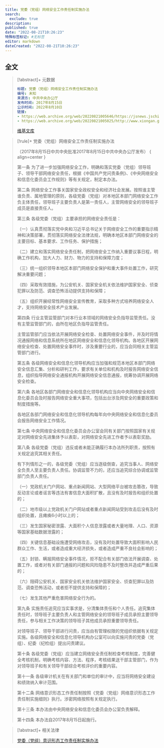 ```yaml
---
title: 党委（党组）网络安全工作责任制实施办法
search:
  exclude: true
description:
published: true
date: "2022-08-21T10:26:23"
特殊标签标记: #无标签
editor: markdown
dateCreated: "2022-08-21T10:26:23"
---
```


## 全文

> [!abstract]+ 元数据
>
> ```YAML
> 标题: 党委（党组）网络安全工作责任制实施办法
> 编号: 未知
> 来源方: 中共中央办公厅
> 发布时间: 2017年8月15日
> 公示时间: 2022年8月10日
> 链接:
> - https://web.archive.org/web/20220821005646/https://jsnews.jschina.com.cn/zt2022/wazr/202208/t20220810_3053075.shtml
> - https://web.archive.org/web/20220821005025/http://www.xiongan.gov.cn/2022-08/15/c_1211676129.htm
> ```
>
> [维基文库](https://zh.wikisource.org/wiki/党委（党组）网络安全工作责任制实施办法)

> [!rule]+ 党委（党组）网络安全工作责任制实施办法
>
> （2017年8月15日中共中央批准2017年8月15日中共中央办公厅发布）
> { align=center }
>
> 第一条 为了进一步加强网络安全工作，明确和落实党委（党组）领导班子、领导干部网络安全责任，根据《中国共产党问责条例》、《中央网络安全和信息化委员会工作规则》等有关规定，制定本办法。
>
> 第二条 网络安全工作事关国家安全政权安全和经济社会发展。按照谁主管谁负责、属地管理的原则，各级党委（党组）对本地区本部门网络安全工作负主体责任，领导班子主要负责人是第一责任人，主管网络安全的领导班子成员是直接责任人。
>
> 第三条 各级党委（党组）主要承担的网络安全责任是：
>
> （一）认真贯彻落实党中央和习近平总书记关于网络安全工作的重要指示精神和决策部署，贯彻落实网络安全法律法规，明确本地区本部门网络安全的主要目标、基本要求、工作任务、保护措施；
>
> （二）建立和落实网络安全责任制，把网络安全工作纳入重要议事日程，明确工作机构，加大人力、财力、物力的支持和保障力度；
>
> （三）统一组织领导本地区本部门网络安全保护和重大事件处置工作，研究解决重要问题；
>
> （四）采取有效措施，为公安机关、国家安全机关依法维护国家安全、侦查犯罪以及防范、调查恐怖活动提供支持和保障；
>
> （五）组织开展经常性网络安全宣传教育，采取多种方式培养网络安全人才，支持网络安全技术产业发展。
>
> 第四条 行业主管监管部门对本行业本领域的网络安全负指导监管责任。没有主管监管部门的，由所在地区负指导监管责任。
>
> 主管监管部门应当依法开展网络安全检查、处置网络安全事件，并及时将情况通报网络和信息系统所在地区网络安全和信息化领导机构。各地区开展网络安全检查、处置网络安全事件时，涉及重要行业的，应当会同相关主管监管部门进行。
>
> 第五条 各级网络安全和信息化领导机构应当加强和规范本地区本部门网络安全信息汇集、分析和研判工作，要求有关单位和机构及时报告网络安全信息，组织指导网络安全通报机构开展网络安全信息通报，统筹协调开展网络安全检查。
>
> 第六条 各地区各部门网络安全和信息化领导机构应当向中央网络安全和信息化委员会及时报告网络安全重大事项，包括出台涉及网安全的重要政策和制度措施等。
>
> 各地区各部门网络安全和信息化领导机构每年向中央网络安全和信息化委员会报告网络安全工作情况。
>
> 第七条 中央网络安全和信息化委员会办公室会同有关部门按照国家有关规定对网络安全先进集体予以表彰，对网络安全先进工作者予以表彰奖励。
>
> 第八条 各级党委（党组）违反或者未能正确履行本办法所列职责，按照有关规定追究其相关责任。
>
> 有下列情形之一的，各级党委（党组）应当逐级倒查，追究当事人、网络安全负责人至主要负责人责任。协调监管不力的，还应当追究综合协调或监管部门负责人责任。
>
> （一）党政机关门户网站、重点新闻网站、大型网络平台被攻击篡改，导致反动言论或者谣言等违法有害信息大面积扩散，且没有及时报告和组织处置的；
>
> （二）地市级以上党政机关门户网站或者重点新闻网站受到攻击后没有及时组织处置，且瘫痪6小时以上的；
>
> （三）发生国家秘密泄露、大面积个人信息泄露或者大量地理、人口、资源等国家基础数据泄露的；
>
> （四）关键信息基础设施遭受网络攻击，没有及时处置导致大面积影响人民群众工作、生活，或者造成重大经济损失，或者造成严重不良社会影响的；
>
> （五）封锁、瞒报网络安全事件情况，拒不配合有关部门依法开展调查、处置工作，或者对有关部门通报的问题和风险隐患不及时整改并造成严重后果的；
>
> （六）阻碍公安机关、国家安全机关依法维护国家安全、侦查犯罪以及防范、调查恐怖活动，或者拒不提供支持和保障的；
>
> （七）发生其他严重危害网络安全行为的。
>
> 第九条 实施责任追究应当实事求是，分清集体责任和个人责任。追究集体责任时，领导班子主要负责人和主管网络安全的领导班子成员承担主要领导责任，参与相关工作决策的领导班子其他成员承担重要领导责任。
>
> 对领导班子、领导干部进行问责，应当由有管理权限的党组织依据有关规定实施。各级网络安全和信息化领导机构办公室可以向实施问责的党委（党组）、纪委（纪检组）提出问责建议。
>
> 第十条 各级党委（党组）应当建立网络安全责任制检查考核制度，完善健全考核机制，明确考核内容、方法、程序，考核结果送干部主管部门，作为对领导班子和有关领导干部综合考核评价的重要内容。
>
> 第十一条 各级审计机关在有关部门和单位的审计中，应当将网络安全建设和绩效纳入审计范围。
>
> 第十二条 网络意识形态工作责任制按照《党委（党组）网络意识形态工作责任制实施细则》执行。涉密网络按照有关规定执行。
>
> 第十三条 本办法由中央网络安全和信息化委员会办公室负责解释。
>
> 第十四条 本办法自2017年8月15日起施行。

> [!abstract]+ 相关法律
>
> [党委（党组）意识形态工作责任制实施办法](/rule/尚不明确/党委（党组）意识形态工作责任制实施办法.md)
